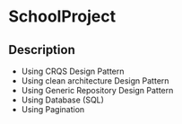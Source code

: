 # SchoolProject
## Description 
-  Using CRQS Design Pattern
-  Using clean architecture Design Pattern
-  Using Generic Repository Design Pattern
-  Using Database (SQL)
-  Using Pagination
